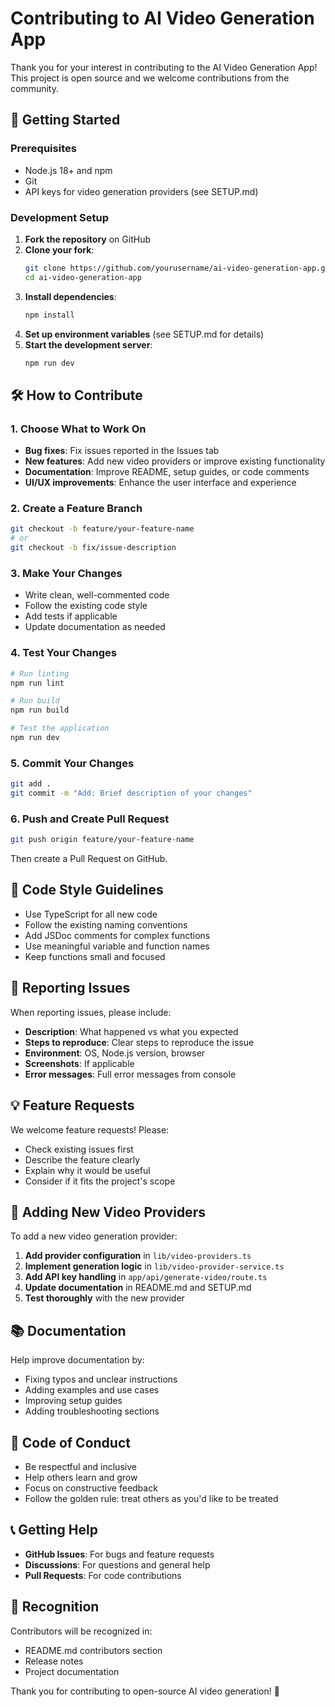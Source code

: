 # Contributing to AI Video Generation App

Thank you for your interest in contributing to the AI Video Generation App! This project is open source and we welcome contributions from the community.

## 🚀 Getting Started

### Prerequisites
- Node.js 18+ and npm
- Git
- API keys for video generation providers (see SETUP.md)

### Development Setup
1. **Fork the repository** on GitHub
2. **Clone your fork**:
   ```bash
   git clone https://github.com/yourusername/ai-video-generation-app.git
   cd ai-video-generation-app
   ```
3. **Install dependencies**:
   ```bash
   npm install
   ```
4. **Set up environment variables** (see SETUP.md for details)
5. **Start the development server**:
   ```bash
   npm run dev
   ```

## 🛠️ How to Contribute

### 1. Choose What to Work On
- **Bug fixes**: Fix issues reported in the Issues tab
- **New features**: Add new video providers or improve existing functionality
- **Documentation**: Improve README, setup guides, or code comments
- **UI/UX improvements**: Enhance the user interface and experience

### 2. Create a Feature Branch
```bash
git checkout -b feature/your-feature-name
# or
git checkout -b fix/issue-description
```

### 3. Make Your Changes
- Write clean, well-commented code
- Follow the existing code style
- Add tests if applicable
- Update documentation as needed

### 4. Test Your Changes
```bash
# Run linting
npm run lint

# Run build
npm run build

# Test the application
npm run dev
```

### 5. Commit Your Changes
```bash
git add .
git commit -m "Add: Brief description of your changes"
```

### 6. Push and Create Pull Request
```bash
git push origin feature/your-feature-name
```
Then create a Pull Request on GitHub.

## 📝 Code Style Guidelines

- Use TypeScript for all new code
- Follow the existing naming conventions
- Add JSDoc comments for complex functions
- Use meaningful variable and function names
- Keep functions small and focused

## 🐛 Reporting Issues

When reporting issues, please include:
- **Description**: What happened vs what you expected
- **Steps to reproduce**: Clear steps to reproduce the issue
- **Environment**: OS, Node.js version, browser
- **Screenshots**: If applicable
- **Error messages**: Full error messages from console

## 💡 Feature Requests

We welcome feature requests! Please:
- Check existing issues first
- Describe the feature clearly
- Explain why it would be useful
- Consider if it fits the project's scope

## 🔧 Adding New Video Providers

To add a new video generation provider:

1. **Add provider configuration** in `lib/video-providers.ts`
2. **Implement generation logic** in `lib/video-provider-service.ts`
3. **Add API key handling** in `app/api/generate-video/route.ts`
4. **Update documentation** in README.md and SETUP.md
5. **Test thoroughly** with the new provider

## 📚 Documentation

Help improve documentation by:
- Fixing typos and unclear instructions
- Adding examples and use cases
- Improving setup guides
- Adding troubleshooting sections

## 🤝 Code of Conduct

- Be respectful and inclusive
- Help others learn and grow
- Focus on constructive feedback
- Follow the golden rule: treat others as you'd like to be treated

## 📞 Getting Help

- **GitHub Issues**: For bugs and feature requests
- **Discussions**: For questions and general help
- **Pull Requests**: For code contributions

## 🎉 Recognition

Contributors will be recognized in:
- README.md contributors section
- Release notes
- Project documentation

Thank you for contributing to open-source AI video generation! 🚀
